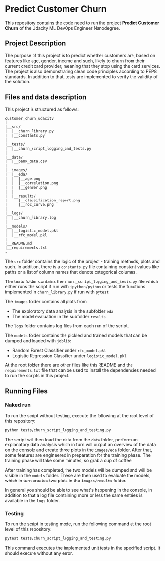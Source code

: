 # Predict Customer Churn

This repository contains the code need to run the project **Predict Customer Churn** of the Udacity ML DevOps Engineer Nanodegree.

## Project Description
The purpose of this project is to predict whether customers are, based on features like age, gender, income and such, likely to churn from their current credit card provider, meaning that they stop using the card services. The project is also demonstrating clean code principles according to PEP8 standards. In addition to that, tests are implemented to verify the validity of the solution.

## Files and data description
This project is structured as follows:
```
customer_churn_udacity
|
|__src/
|  |__churn_library.py
|  |__constants.py
|
|__tests/
|  |__churn_script_logging_and_tests.py
|
|__data/
|  |__bank_data.csv
|
|__images/
|  |__eda/
|  |  |__age.png
|  |  |__correlation.png
|  |  |__gender.png
|  |
|  |__results/
|     |__classification_report.png
|     |__roc_curve.png
|
|__logs/
|  |__churn_library.log
|
|__models/
|  |__logistic_model.pkl
|  |__rfc_model.pkl
|
|__README.md
|__requirements.txt
~
```
The `src` folder contains the logic of the project - training methods, plots and such. In addition, there is a `constants.py` file containing constant values like paths or a list of column names that denote categorical columns.

The tests folder contains the `churn_script_logging_and_tests.py` file which either runs the script if run with `ipython/python` or tests the functions implemented in `churn_library.py` if run with `pytest`

The `images` folder contains all plots from
- The exploratory data analysis in the subfolder `eda`
- The model evaluation in the subfolder `results`

The `logs` folder contains log files from each run of the script. 

The `models` folder contains the pickled and trained models that can be dumped and loaded with `joblib`:
- Random Forest Classifier under `rfc_model.pkl`
- Logistic Regression Classifier under `logistic_model.pkl`

At the root folder there are other files like this README and the `requirements.txt` file that can be used to install the dependencies needed to run the scripts in this project.
## Running Files
### Naked run
To run the script without testing, execute the following at the root level of this repository:
```bash
python tests/churn_script_logging_and_testing.py
```
The script will then load the data from the `data` folder, perform an explanatory data analysis which in turn will output an overview of the data on the console and create three plots in the `images/eda` folder. After that, some features are engineered in preparation for the training phase. The training phase will take some minutes, so grab a cup of coffee!

After training has completed, the two models will be dumped and will be visible in the `models` folder. These are then used to evaluate the models, which in turn creates two plots in the `images/results` folder.

In general you should be able to see what's happening in the console, in addition to that a log file containing more or less the same entries is available in the `logs` folder.

### Testing
To run the script in testing mode, run the following command at the root level of this repository:
```bash
pytest tests/churn_script_logging_and_testing.py
```
This command executes the implemented unit tests in the specified script. It should execute without any error.





